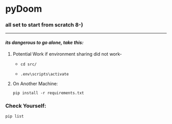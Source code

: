 # pyDoom
### all set to start from scratch 8-)
---

#### ___its dangerous to go alone, take this:___

1. Potential Work if environment sharing did not work-
    
    - 
        ```
        cd src/
        ```
    -
        ```
        .env\scripts\activate
        ```
2. On Another Machine:
    ```
    pip install -r requirements.txt
    ```
    
### Check Yourself:
    pip list
